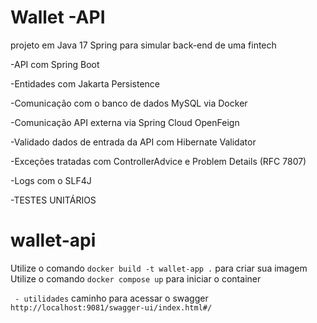# Wallet -API
projeto em Java 17 Spring para simular back-end de uma fintech

-API com Spring Boot

-Entidades com Jakarta Persistence

-Comunicação com o banco de dados MySQL via Docker

-Comunicação API externa via Spring Cloud OpenFeign  

-Validado  dados de entrada da API com Hibernate Validator

-Exceções  tratadas com ControllerAdvice e Problem Details (RFC 7807)

-Logs com o SLF4J

-TESTES UNITÁRIOS

 


# wallet-api
 
Utilize o comando `docker build -t wallet-app .`  para criar sua imagem
Utilize o comando `docker compose up`  para  iniciar o container 

` - utilidades`
caminho para acessar o swagger  `http://localhost:9081/swagger-ui/index.html#/`
